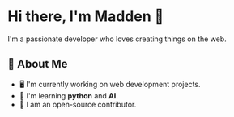 # Hi there, I'm Madden 👋

I'm a passionate developer who loves creating things on the web.

## 🚀 About Me

- 🖥️ I'm currently working on web development projects.
- 🌱 I'm learning **python** and **AI**.
- 💼 I am an open-source contributor.
